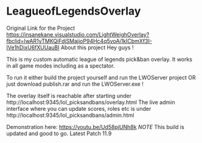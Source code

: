 # LeagueofLegendsOverlay

Original Link for the Project
https://insanekane.visualstudio.com/LightWeighOverlay?fbclid=IwAR1yTMKQiFdjSMajioP94Hc4q5voAi1kICbmXf3I-IVe1hDixU6fXUUauBI
About this project
Hey guys !

This is my custom automatic league of legends pick&ban overlay.
It works in all game modes including as a spectator.

To run it either build the project yourself and run the LWOServer project OR just download publish.rar and run the LWOServer.exe !

The overlay itself is reachable after starting under
http://localhost:9345/lol_picksandbans/overlay.html
The live admin interface where you can update scores, roles etc is under
http://localhost:9345/lol_picksandbans/admin.html

Demonstration here:
https://youtu.be/Ud58pjUNh8k
*NOTE*
This build is updated and good to go.
Latest Patch 11.9
